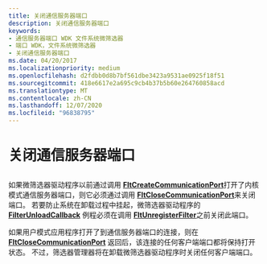 ```yaml
---
title: 关闭通信服务器端口
description: 关闭通信服务器端口
keywords:
- 通信服务器端口 WDK 文件系统微筛选器
- 端口 WDK，文件系统微筛选器
- 关闭通信服务器端口
ms.date: 04/20/2017
ms.localizationpriority: medium
ms.openlocfilehash: d2fdbb0d8b7bf561dbe3423a9531ae0925f18f51
ms.sourcegitcommit: 418e6617e2a695c9cb4b37b5b60e264760858acd
ms.translationtype: MT
ms.contentlocale: zh-CN
ms.lasthandoff: 12/07/2020
ms.locfileid: "96838795"
---
```

# <a name="closing-the-communication-server-port"></a>关闭通信服务器端口


## <span id="ddk_closing_the_communication_server_port_if"></span><span id="DDK_CLOSING_THE_COMMUNICATION_SERVER_PORT_IF"></span>


如果微筛选器驱动程序以前通过调用 [**FltCreateCommunicationPort**](/windows-hardware/drivers/ddi/fltkernel/nf-fltkernel-fltcreatecommunicationport)打开了内核模式通信服务器端口，则它必须通过调用 [**FltCloseCommunicationPort**](/windows-hardware/drivers/ddi/fltkernel/nf-fltkernel-fltclosecommunicationport)来关闭端口。 若要防止系统在卸载过程中挂起，微筛选器驱动程序的 [**FilterUnloadCallback**](/windows-hardware/drivers/ddi/fltkernel/nc-fltkernel-pflt_filter_unload_callback) 例程必须在调用 [**FltUnregisterFilter**](/windows-hardware/drivers/ddi/fltkernel/nf-fltkernel-fltunregisterfilter)之前关闭此端口。

如果用户模式应用程序打开了到通信服务器端口的连接，则在 [**FltCloseCommunicationPort**](/windows-hardware/drivers/ddi/fltkernel/nf-fltkernel-fltclosecommunicationport) 返回后，该连接的任何客户端端口都将保持打开状态。 不过，筛选器管理器将在卸载微筛选器驱动程序时关闭任何客户端端口。

 

